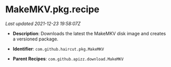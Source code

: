 # MakeMKV.pkg.recipe

_Last updated 2021-12-23 19:58:07Z_

- **Description**: Downloads the latest the MakeMKV disk image and creates a versioned package.

- **Identifier**: `com.github.haircut.pkg.MakeMKV`

- **Parent Recipes**: `com.github.apizz.download.MakeMKV`